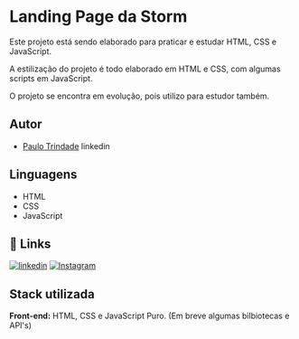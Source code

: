 
# Landing Page da Storm

Este projeto está sendo elaborado para praticar e estudar HTML, CSS e JavaScript.

A estilização do projeto é todo elaborado em HTML e CSS, com algumas scripts em JavaScript. 

O projeto se encontra em evolução, pois utilizo para estudor também.



## Autor

- [Paulo Trindade](https://www.linkedin.com/in/paulotrindadee) linkedin


## Linguagens
- HTML
- CSS
- JavaScript
## 🔗 Links
[![linkedin](https://img.shields.io/badge/linkedin-0A66C2?style=for-the-badge&logo=linkedin&logoColor=white)](https://www.linkedin.com/in/paulotrindadee)
[![Instagram](https://img.shields.io/badge/Instagram-E4405F?style=for-the-badge&logo=instagram&logoColor=white)](https://www.instagram.com/opaulotrindade/)


## Stack utilizada

**Front-end:** HTML, CSS e JavaScript Puro.
(Em breve algumas bilbiotecas e API's)


